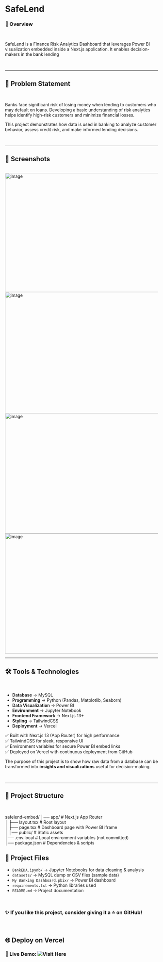 # SafeLend

### 🌟 Overview
<br>

SafeLend is a Finance Risk Analytics Dashboard that leverages Power BI visualization embedded inside a Next.js application.
It enables decision-makers in the bank lending

<br>

---

## 📌 Problem Statement

<br>

Banks face significant risk of losing money when lending to customers who may default on loans. Developing a basic understanding of risk analytics helps identify high-risk customers and minimize financial losses.

This project demonstrates how data is used in banking to analyze customer behavior, assess credit risk, and make informed lending decisions.

<br>

---

## 📸 Screenshots

<br>

<img width="622" height="392" alt="image" src="https://github.com/user-attachments/assets/0f0bfec6-697a-4624-92e9-0d97a6a99e9e" />
<br>

<img width="633" height="399" alt="image" src="https://github.com/user-attachments/assets/b515cfd5-72d4-4db9-ab00-d4047b416f64" />
<br>

<img width="630" height="396" alt="image" src="https://github.com/user-attachments/assets/151233d1-c835-4125-b30d-70db4df736e2" />
<br>

<img width="622" height="396" alt="image" src="https://github.com/user-attachments/assets/e6673199-6fa7-4c80-977a-a9470f93460d" />


<br>

---

## 🛠️ Tools & Technologies  

<br>

- **Database** → MySQL  
- **Programming** → Python (Pandas, Matplotlib, Seaborn)  
- **Data Visualization** → Power BI  
- **Environment** → Jupyter Notebook
- **Frontend Framework** → Next.js 13+
- **Styling** → TailwindCSS
- **Deployment** → Vercel

✅ Built with Next.js 13 (App Router) for high performance <br>
✅ TailwindCSS for sleek, responsive UI <br>
✅ Environment variables for secure Power BI embed links <br>
✅ Deployed on Vercel with continuous deployment from GitHub <br>

The purpose of this project is to show how raw data from a database can be transformed into **insights and visualizations** useful for decision-making.  

<br>

---

## 📂 Project Structure

<br> 

safelend-embed/
│── app/               # Next.js App Router <br>
│   ├── layout.tsx     # Root layout <br>
│   ├── page.tsx       # Dashboard page with Power BI iframe <br>
│
│── public/            # Static assets <br>
│── .env.local         # Local environment variables (not committed) <br>
│── package.json       # Dependencies & scripts <br>


## 📂 Project Files

- `BankEDA.ipynb/`             → Jupyter Notebooks for data cleaning & analysis  
- `datasets/`                  → MySQL dump or CSV files (sample data)  
- `My Banking Dashboard.pbix/` → Power BI dashboard 
- `requirements.txt`           → Python libraries used  
- `README.md`                  → Project documentation   

<br>


### ✨ If you like this project, consider giving it a ⭐ on GitHub!

<br>

## 🌐 Deploy on Vercel

### 🔗 Live Demo: ![Visit Here](https://safe-lend.vercel.app/)



